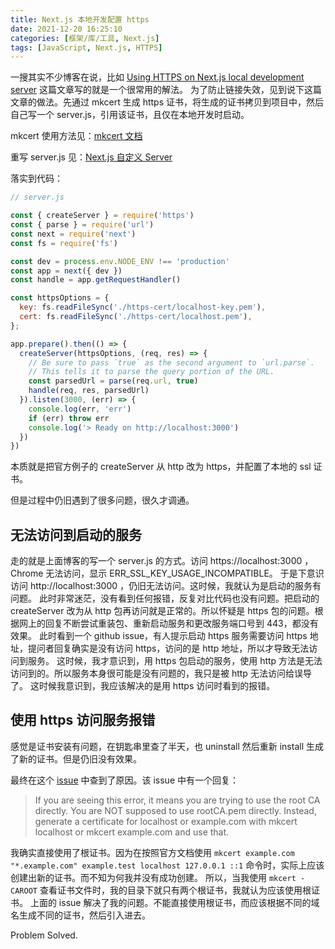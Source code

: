```yaml
---
title: Next.js 本地开发配置 https
date: 2021-12-20 16:25:10
categories: [框架/库/工具, Next.js]
tags: [JavaScript, Next.js, HTTPS]
---
```


一搜其实不少博客在说，比如 [Using HTTPS on Next.js local development server](https://dev.to/nakib/using-https-on-next-js-local-development-server-bcd) 这篇文章写的就是一个很常用的解法。
为了防止链接失效，见到说下这篇文章的做法。先通过 mkcert 生成 https 证书，将生成的证书拷贝到项目中，然后自己写一个 server.js，引用该证书，且仅在本地开发时启动。

mkcert 使用方法见：[mkcert 文档](https://github.com/FiloSottile/mkcert#mkcert)

重写 server.js 见：[Next.js 自定义 Server](https://www.nextjs.cn/docs/advanced-features/custom-server)

<!-- more -->

落实到代码：

``` JavaScript
// server.js

const { createServer } = require('https')
const { parse } = require('url')
const next = require('next')
const fs = require('fs')

const dev = process.env.NODE_ENV !== 'production'
const app = next({ dev })
const handle = app.getRequestHandler()

const httpsOptions = {
  key: fs.readFileSync('./https-cert/localhost-key.pem'),
  cert: fs.readFileSync('./https-cert/localhost.pem'),
};

app.prepare().then(() => {
  createServer(httpsOptions, (req, res) => {
    // Be sure to pass `true` as the second argument to `url.parse`.
    // This tells it to parse the query portion of the URL.
    const parsedUrl = parse(req.url, true)
    handle(req, res, parsedUrl)
  }).listen(3000, (err) => {
    console.log(err, 'err')
    if (err) throw err
    console.log('> Ready on http://localhost:3000')
  })
})
```

本质就是把官方例子的 createServer 从 http 改为 https，并配置了本地的 ssl 证书。

但是过程中仍旧遇到了很多问题，很久才调通。

## 无法访问到启动的服务

走的就是上面博客的写一个 server.js 的方式。访问 https://localhost:3000 ，Chrome 无法访问，显示 ERR_SSL_KEY_USAGE_INCOMPATIBLE。
于是下意识访问 http://localhost:3000 ，仍旧无法访问。这时候，我就认为是启动的服务有问题。
此时非常迷茫，没有看到任何报错，反复对比代码也没有问题。把启动的 createServer 改为从 http 包再访问就是正常的。所以怀疑是 https 包的问题。根据网上的回复不断尝试重装包、重新启动服务和更改服务端口号到 443，都没有效果。
此时看到一个 github issue，有人提示启动 https 服务需要访问 https 地址，提问者回复确实是没有访问 https，访问的是 http 地址，所以才导致无法访问到服务。
这时候，我才意识到，用 https 包启动的服务，使用 http 方法是无法访问到的。所以服务本身很可能是没有问题的，我只是被 http 无法访问给误导了。
这时候我意识到，我应该解决的是用 https 访问时看到的报错。

## 使用 https 访问服务报错

感觉是证书安装有问题，在钥匙串里查了半天，也 uninstall 然后重新 install 生成了新的证书。但是仍旧没有效果。

最终在这个 [issue](https://github.com/FiloSottile/mkcert/issues/253) 中查到了原因。该 issue 中有一个回复：

> If you are seeing this error, it means you are trying to use the root CA directly. You are NOT supposed to use rootCA.pem directly. Instead, generate a certificate for localhost or example.com with mkcert localhost or mkcert example.com and use that.

我确实直接使用了根证书。因为在按照官方文档使用 `mkcert example.com "*.example.com" example.test localhost 127.0.0.1 ::1` 命令时，实际上应该创建出新的证书。而不知为何我并没有成功创建。
所以，当我使用 `mkcert -CAROOT` 查看证书文件时，我的目录下就只有两个根证书，我就认为应该使用根证书。
上面的 issue 解决了我的问题。不能直接使用根证书，而应该根据不同的域名生成不同的证书，然后引入进去。

Problem Solved.
